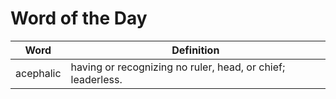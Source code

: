 # Word of the Day

|Word|Definition|
|---|---|
|acephalic|having or recognizing no ruler, head, or chief; leaderless.|